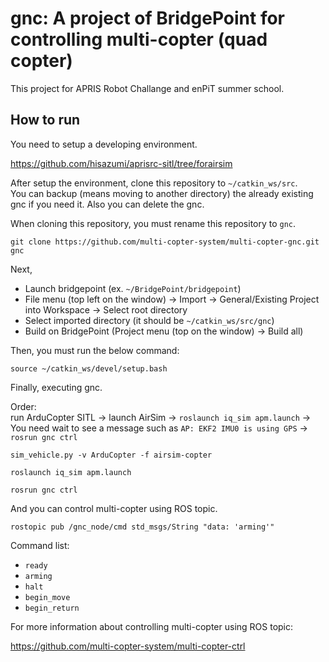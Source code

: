 # gnc: A project of BridgePoint for controlling multi-copter (quad copter)

This project for APRIS Robot Challange and enPiT summer school.


## How to run

You need to setup a developing environment.

https://github.com/hisazumi/aprisrc-sitl/tree/forairsim

After setup the environment, clone this repository to `~/catkin_ws/src`.  
You can backup (means moving to another directory) the already existing gnc if you need it. Also you can delete the gnc.

When cloning this repository, you must rename this repository to `gnc`.

```
git clone https://github.com/multi-copter-system/multi-copter-gnc.git gnc
```

Next,

- Launch bridgepoint (ex. `~/BridgePoint/bridgepoint`)
- File menu (top left on the window) -> Import -> General/Existing Project into Workspace -> Select root directory
- Select imported directory (it should be `~/catkin_ws/src/gnc`)
- Build on BridgePoint (Project menu (top on the window) -> Build all)

Then, you must run the below command:

```
source ~/catkin_ws/devel/setup.bash
```

Finally, executing gnc.

Order:  
run ArduCopter SITL ->  launch AirSim -> `roslaunch iq_sim apm.launch` -> You need wait to see a message such as `AP: EKF2 IMU0 is using GPS` -> `rosrun gnc ctrl`

```
sim_vehicle.py -v ArduCopter -f airsim-copter
```

```
roslaunch iq_sim apm.launch
```

```
rosrun gnc ctrl
```

And you can control multi-copter using ROS topic.

```
rostopic pub /gnc_node/cmd std_msgs/String "data: 'arming'"
```

Command list:

- `ready`
- `arming`
- `halt`
- `begin_move`
- `begin_return`

For more information about controlling multi-copter using ROS topic:

https://github.com/multi-copter-system/multi-copter-ctrl